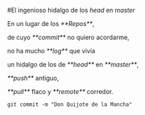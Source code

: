 #El ingenioso hidalgo de los *head* en *master*

<p>En un lugar de los <em>**Repos**</em>,</p> <p>de cuyo <em>**commit**</em> no quiero acordarme,</p> <p>no ha mucho <em>**log**</em> que vivía</p> <p>un hidalgo de los de <em>**head**</em> en <em>**master**</em>,</p> <p><em>**push**</em> antiguo,</p> <p><em>**pull**</em> flaco y <em>**remote**</em> corredor.</p>
<p><code>git commit -m &quot;Don Quijote de la Mancha&quot;</code> </p>

